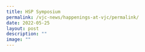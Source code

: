 ```yaml
---
title: HSP Symposium
permalink: /vjc-news/happenings-at-vjc/permalink/
date: 2022-05-25
layout: post
description: ""
image: ""
---
```

